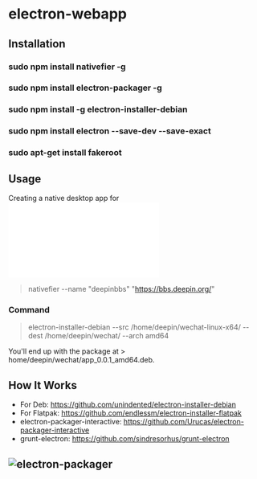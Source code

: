 # electron-webapp

## Installation


### sudo npm install nativefier -g
### sudo npm install electron-packager -g
### sudo npm install -g electron-installer-debian
### sudo npm install electron --save-dev --save-exact
### sudo apt-get install fakeroot



## Usage


Creating a native desktop app for ![deepin bbs](bbs.deepin.org)

> nativefier --name "deepinbbs" "https://bbs.deepin.org/"

### Command

> electron-installer-debian --src /home/deepin/wechat-linux-x64/ --dest /home/deepin/wechat/ --arch amd64

You'll end up with the package at > home/deepin/wechat/app_0.0.1_amd64.deb.


## How It Works

* For Deb: https://github.com/unindented/electron-installer-debian
* For Flatpak: https://github.com/endlessm/electron-installer-flatpak
* electron-packager-interactive: https://github.com/Urucas/electron-packager-interactive
* grunt-electron: https://github.com/sindresorhus/grunt-electron

## ![electron-packager ](https://www.npmjs.com/package/electron-packager)
